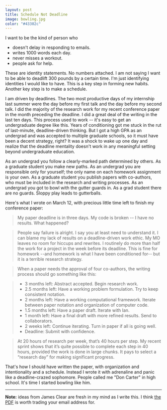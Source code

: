 ```yaml
---
layout: post
title: Schedule Not Deadline
image: bowling.jpg
color: "#43302c"
---
```


I want to be the kind of person who

* doesn't delay in responding to emails.
* writes 1000 words each day.
* never misses a workout.
* people ask for help.

These are identity statements. No numbers attached. I am not saying I want to be able to deadlift 300 pounds by a certain time. I'm just identifying identities I would like to have. This is a key step in forming new habits. Another key step is to make a schedule.

I am driven by deadlines. The two most productive days of my internship last summer were the day before my first talk and the day before my second talk. I did the majority of the research work for my recent conference paper in the month preceding the deadline. I did a great deal of the writing in the last ten days. This process used to work -- it's easy to get an undergraduate degree like this. Years of conditioning got me stuck in the rut of last-minute, deadline-driven thinking. But I got a high GPA as an undergrad and was accepted to multiple graduate schools, so it must have been a decent strategy, right? It was a shock to wake up one day and realize that the deadline mentality doesn't work in any meaningful setting beyond undergraduate education.

As an undergrad you follow a clearly-marked path determined by others. As a graduate student you make new paths. As an undergrad you are responsible only for yourself; the only name on each homework assignment is your own. As a graduate student you publish papers with co-authors, who must be included in the research and writing processes. As an undergrad you got to bowl with the gutter guards in. As a grad student there are no guards. Sloppy play leads to gutterballs.

Here's what I wrote on March 12, with precious little time left to finish my conference paper:

> My paper deadline is in three days. My code is broken -- I have no results. What happened?

> People say failure is alright. I say you at least need to understand it. I can blame my lack of results on a deadline-driven work ethic. My MO leaves no room for hiccups and rewrites. I routinely do more than half the work for a project in the week before its deadline. This is fine for homework --and homework is what I have been conditioned for-- but it is a terrible research strategy.

> When a paper needs the approval of four co-authors, the writing process should go something like this:

> * 3 months left: Abstract accepted. Begin research work.
> * 2.5 months left: Have a working problem formulation. Try to keep consistent notation.
> * 2 months left: Have a working computational framework. Iterate between paper notation and organization of computer code.
> * 1.5 months left: Have a paper draft. Iterate with Ian.
> * 1 month left: Have a final draft with more refined results. Send to collaborators.
> * 2 weeks left: Continue iterating. Turn in paper if all is going well.
> * Deadline: Submit with confidence.

> At 20 hours of research per week, that’s 40 hours per step. My recent sprint shows that it’s quite possible to complete each step in 40 hours, provided the work is done in large chunks. It pays to select a “research day” for making significant progress.

That's how I should have written the paper, with organization and intentionality and a schedule. Instead I wrote it with adrenaline and panic like a deadline-crazed sophomore. People called me "Don Carter" in high school. It's time I started bowling like him.

___

**Note:** ideas from James Clear are fresh in my mind as I write this. I think [the PDF](http://jamesclear.com/habits) is worth trading your email address for.
